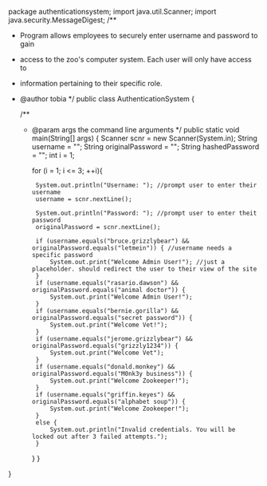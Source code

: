 package authenticationsystem;
import java.util.Scanner;
import java.security.MessageDigest;
/**
 * Program allows employees to securely enter username and password to gain
 * access to the zoo's computer system. Each user will only have access to 
 * information pertaining to their specific role.
 * @author tobia
 */
public class AuthenticationSystem {

    /**
     * @param args the command line arguments
     */
    public static void main(String[] args) {
        Scanner scnr = new Scanner(System.in);
        String username = "";
        String originalPassword = "";
        String hashedPassword = "";
        int i = 1;
        
        for (i = 1; i <= 3; ++i){
            
            System.out.println("Username: "); //prompt user to enter their username
            username = scnr.nextLine();
        
            System.out.println("Password: "); //prompt user to enter theit password
            originalPassword = scnr.nextLine();
        
            if (username.equals("bruce.grizzlybear") && originalPassword.equals("letmein")) { //username needs a specific password
                System.out.print("Welcome Admin User!"); //just a placeholder. should redirect the user to their view of the site
            }
            if (username.equals("rasario.dawson") && originalPassword.equals("animal doctor")) {
                System.out.print("Welcome Admin User!");
            }
            if (username.equals("bernie.gorilla") && originalPassword.equals("secret password")) {
                System.out.print("Welcome Vet!");
            }
            if (username.equals("jerome.grizzlybear") && originalPassword.equals("grizzly1234")) {
                System.out.print("Welcome Vet");
            }
            if (username.equals("donald.monkey") && originalPassword.equals("M0nk3y business")) {
                System.out.print("Welcome Zookeeper!");
            }
            if (username.equals("griffin.keyes") && originalPassword.equals("alphabet soup")) {
                System.out.print("Welcome Zookeeper!");
            }
            else {
                System.out.println("Invalid credentials. You will be locked out after 3 failed attempts.");
            }
        }
    }
    
}
